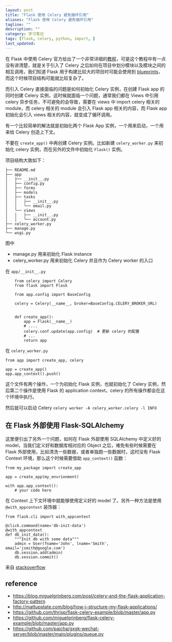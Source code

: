 ```yaml
---
layout: post
title: "Flask 使用 Celery 避免循环引用"
aliases: "Flask 使用 Celery 避免循环引用"
tagline: ""
description: ""
category: 学习笔记
tags: [flask, celery, python, import, ]
last_updated:
---
```


在 Flask 中使用 Celery 官方给出了一个非常详细的[教程](http://flask.pocoo.org/docs/1.0/patterns/celery/)，可是这个教程中有一点没有讲清楚，就是关于引入了 Celery 之后如何在项目中划分模块以及模块之间的相互调用，我们知道 Flask 用于构建比较大的项目时可能会使用到 [blueprints](http://flask.pocoo.org/docs/1.0/blueprints/)，而这个时候项目结构可能就比较复杂了。

而引入 Celery 直接面临的问题是如何初始化 Celery 实例，在创建 Flask app 的同时创建 Celery 实例，这时候就面临一个问题，通常我们都在 Views 中引用 celery 异步任务，不可避免的会导致，需要在 views 中 import celery 相关的 module，而 celery 相关的 module 会引入 Flask app 相关的内容，而 Flask app 初始化会引入 views 相关的内容，就变成了循环调用。

有一个比较简单的解法就是初始化两个 Flask App 实例，一个用来启动，一个用来给 Celery 创造上下文。

不要在 `create_app()` 中再创建 Celery 实例。比如新建 `celery_worker.py` 来初始化 celery 实例，而在另外的文件中初始化 `Flask()` 实例。

项目结构大致如下：

    ├── README.md
    ├── app
    │   ├── __init__.py
    │   ├── config.py
    │   ├── forms
    │   ├── models
    │   ├── tasks
    │   │   ├── __init__.py
    │   │   └── email.py
    │   └── views
    │   │   ├── __init__.py
    │   │   └── account.py
    ├── celery_worker.py
    ├── manage.py
    └── wsgi.py

图中

- manage.py 用来初始化 Flask instance
- celery_worker.py 用来初始化 Celery 并且作为 Celery worker 的入口

在 `app/__init__.py`

```
    from celery import Celery
    from flask import Flask

    from app.config import BaseConfig

    celery = Celery(__name__, broker=BaseConfig.CELERY_BROKER_URL)


    def create_app():
        app = Flask(__name__)
        # ....
        celery.conf.update(app.config)	# 更新 celery 的配置
        # ...
        return app
```

在 `celery_worker.py`

```
from app import create_app, celery

app = create_app()
app.app_context().push()
```

这个文件有两个操作，一个为初始化 Flask 实例，也就初始化了 Celery 实例，然后第二个操作是使用 Flask 的 application context，celery 的所有操作都会在这个环境中执行。

然后就可以启动 Celery `celery worker -A celery_worker.celery -l INFO`

## 在 Flask 外部使用 Flask-SQLAlchemy
这里便引出了另外一个问题，如何在 Flask 外部使用 SQLAlchemy 中定义好的 model，当我们定义好和数据库相对应的 Object 之后，难免有些时候需要在 Flask 外部使用，比如清洗一些数据，或者单独跑一些数据时，这时没有 Flask Context 环境，那么这个时候需要借助 `app_context()` 函数：

    from my_package import create_app

    app = create_app(my_envrionment)

    with app.app_context():
        # your code here

在 Context 上下文环境中就能够使用定义好的 model 了。另外一种方法是使用 `@with_appcontext` 装饰器：

    from flask.cli import with_appcontext

    @click.command(name='db-init-data')
    @with_appcontext
    def db_init_data():
        """Init db with some data"""
        admin = User(fname='John', lname='Smith', email='jsmith@google.com')
        db.session.add(admin)
        db.session.commit()

来自 [stackoverflow](https://stackoverflow.com/a/50572705/1820217)

## reference

- <https://blog.miguelgrinberg.com/post/celery-and-the-flask-application-factory-pattern>
- <http://mattupstate.com/blog/how-i-structure-my-flask-applications/>
- <https://github.com/thrisp/flask-celery-example/blob/master/app.py>
- <https://github.com/miguelgrinberg/flask-celery-example/blob/master/app.py>
- <https://github.com/paicha/gxgk-wechat-server/blob/master/main/plugins/queue.py>
